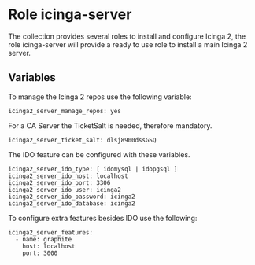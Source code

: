 # Role icinga-server

The collection provides several roles to install and configure Icinga 2, the role
icinga-server will provide a ready to use role to install a main Icinga 2 server.


## Variables

To manage the Icinga 2 repos use the following variable:

```
icinga2_server_manage_repos: yes
```

For a CA Server the TicketSalt is needed, therefore mandatory.

```
icinga2_server_ticket_salt: dlsj8900dssGSQ
```

The IDO feature can be configured with these variables.

```
icinga2_server_ido_type: [ idomysql | idopgsql ]
icinga2_server_ido_host: localhost
icinga2_server_ido_port: 3306
icinga2_server_ido_user: icinga2
icinga2_server_ido_password: icinga2
icinga2_server_ido_database: icinga2
```

To configure extra features besides IDO use the following:


```
icinga2_server_features:
  - name: graphite
    host: localhost
    port: 3000

```
